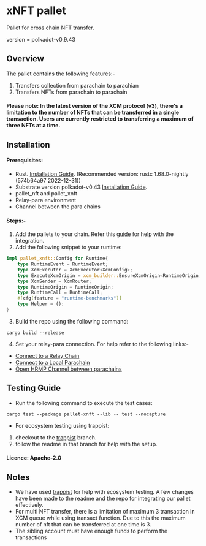 # xNFT pallet
Pallet for cross chain NFT transfer.

version = polkadot-v0.9.43
## Overview
The pallet contains the following features:-
1. Transfers collection from parachain to parachian 
2. Transfers NFTs from parachain to parachain 
#### **Please note:** In the latest version of the XCM protocol (v3), there's a limitation to the number of NFTs that can be transferred in a single transaction. Users are currently restricted to transferring a maximum of three NFTs at a time.
## Installation
#### Prerequisites:
- Rust. [Installation Guide](https://docs.substrate.io/install/). (Recommended version: rustc 1.68.0-nightly (574b64a97 2022-12-31))
- Substrate version polkadot-v0.43 [Installation Guide](https://github.com/paritytech/substrate/tree/polkadot-v0.9.43). 
- pallet_nft and pallet_xnft
- Relay-para environment
- Channel between the para chains
#### Steps:-
1. Add the pallets to your chain. Refer this [guide](https://docs.substrate.io/tutorials/build-application-logic/add-a-pallet/) for help with the integration. 
2. Add the following snippet to your runtime:
```rust
impl pallet_xnft::Config for Runtime{
	type RuntimeEvent = RuntimeEvent;
	type XcmExecutor = XcmExecutor<XcmConfig>;
	type ExecuteXcmOrigin = xcm_builder::EnsureXcmOrigin<RuntimeOrigin, LocalOriginToLocation>;
	type XcmSender = XcmRouter;
	type RuntimeOrigin = RuntimeOrigin;
	type RuntimeCall = RuntimeCall;
	#[cfg(feature = "runtime-benchmarks")]
	type Helper = ();
}
```
3. Build the repo using the following command:
```
cargo build --release
```
4. Set your relay-para connection. For help refer to the following links:-
- [Connect to a Relay Chain](https://docs.substrate.io/reference/how-to-guides/parachains/connect-to-a-relay-chain/)
- [Connect to a Local Parachain](https://docs.substrate.io/tutorials/build-a-parachain/connect-a-local-parachain/)
- [Open HRMP Channel between parachains](https://docs.substrate.io/tutorials/build-a-parachain/open-message-passing-channels/)
## Testing Guide
- Run the following command to execute the test cases:
```
cargo test --package pallet-xnft --lib -- test --nocapture 
```
- For ecosystem testing using trappist:
1. checkout to the [trappist](https://github.com/antiers-solutions/xnft/tree/trappist) branch.
2. follow the readme in that branch for help with the setup.
#### Licence: Apache-2.0
## Notes
- We have used [trappist](https://github.com/paritytech/trappist) for help with ecosystem testing. A few changes have been made to the readme and the repo for integrating our pallet effectively.
- For multi NFT transfer, there is a limitation of maximum 3 transaction in XCM queue while using transact function. Due to this the maximum number of nft that can be transferred at one time is 3.
- The sibling account must have enough funds to perform the transactions 
